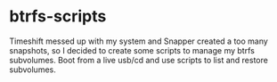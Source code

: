 # btrfs-scripts

Timeshift messed up with my system and Snapper created a too many snapshots, so I decided to create some scripts to manage my btrfs subvolumes.  Boot from a live usb/cd and use scripts to list and restore subvolumes.

